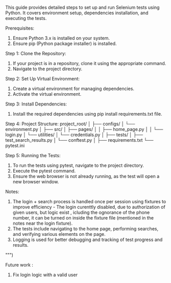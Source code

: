 This guide provides detailed steps to set up and run Selenium tests using Python. It covers environment setup, dependencies installation, and executing the tests.

Prerequisites:
1. Ensure Python 3.x is installed on your system.
2. Ensure pip (Python package installer) is installed.

Step 1: Clone the Repository:
1. If your project is in a repository, clone it using the appropriate command.
2. Navigate to the project directory.

Step 2: Set Up Virtual Environment:
1. Create a virtual environment for managing dependencies.
2. Activate the virtual environment.

Step 3: Install Dependencies:
1. Install the required dependencies using pip install requirements.txt file.


Step 4: Project Structure:
project_root/
│
├── configs/
│ └── environment.py
│
├── src/
│ ├── pages/
│ │ ├── home_page.py
│ │ └── login.py
│ └── utilities/
│ └── credentials.py
│
├── tests/
│ ├── test_search_results.py
│ └── conftest.py
│
├── requirements.txt
└── pytest.ini


Step 5: Running the Tests:
1. To run the tests using pytest, navigate to the project directory.
2. Execute the pytest command.
3. Ensure the web browser is not already running, as the test will open a new browser window.

Notes:
1. The login + search process is handled once per session using fixtures to improve efficiency - The login curenttly disabled, due to authorization of given users, but logic exist , icluding the ognorance of the phone number, it can be turned on inside the fixture file (mentioned in the notes near the login fixture).
2. The tests include navigating to the home page, performing searches, and verifying various elements on the page.
3. Logging is used for better debugging and tracking of test progress and results.
   
""")

Future work : 
1. Fix login logic with a valid user
